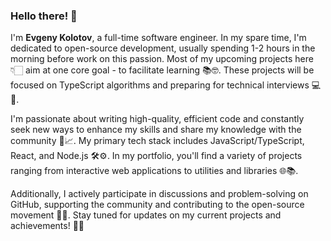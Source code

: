 ### Hello there! 👋  
I'm **Evgeny Kolotov**, a full-time software engineer. In my spare time, I'm dedicated to open-source development, usually spending 1-2 hours in the morning before work on this passion. Most of my upcoming projects here 👇🏻 aim at one core goal - to facilitate learning 📚🤓. These projects will be focused on TypeScript algorithms and preparing for technical interviews 💻🎯.

I'm passionate about writing high-quality, efficient code and constantly seek new ways to enhance my skills and share my knowledge with the community 🌟📈. My primary tech stack includes JavaScript/TypeScript, React, and Node.js 🛠️⚙️. In my portfolio, you'll find a variety of projects ranging from interactive web applications to utilities and libraries 🌐📚.

Additionally, I actively participate in discussions and problem-solving on GitHub, supporting the community and contributing to the open-source movement 🤝💡. Stay tuned for updates on my current projects and achievements! 🚀🎉
